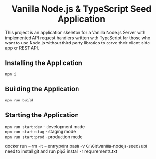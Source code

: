 <div align="center">
  <h1>Vanilla Node.js & TypeScript Seed Application</h1>
</div>

<div>
  This project is an application skeleton for a Vanilla Node.js Server with implemented API request handlers written with TypeScript for those who want to use Node.js without third party libraries to serve their client-side app or REST API.
</div>

## Installing the Application
`npm i`

## Building the Application
`npm run build`

## Starting the Application
`npm run start:dev`  - development mode  
`npm run start:stag` - staging mode  
`npm run start:prod` - production mode  

docker run --rm -it --entrypoint bash -v C:\Git\vanilla-nodejs-seed\ ubl
need to install git and run pip3 install -r requirements.txt
